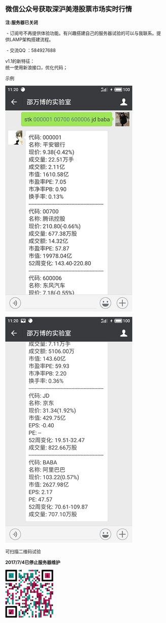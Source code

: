 微信公众号获取深沪美港股票市场实时行情<br>
------------

**注:服务器已关闭**

  - 订阅号不再提供体验功能。有兴趣搭建自己的服务器试验的可以与我联系。提供LAMP架构搭建流程。
  
  - 交流QQ ：584927688

v1.1的新特征：<br>
  统一使用新浪接口，优化代码；

示例

![](https://github.com/Shaw-lib/weixinstk1.0/raw/master/example1.jpg "实例")

![](https://github.com/Shaw-lib/weixinstk1.0/raw/master/example2.jpg "实例")

可扫描二维码试验

**2017/7/4已停止服务器维护**

<img src="https://github.com/Shaw-lib/weixinstk1.0/raw/master/微信公众号.png" width="30%" height="30%">  <br>
<br>
<br>
